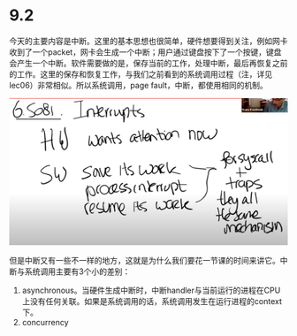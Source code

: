 # 9.2

今天的主要内容是中断。这里的基本思想也很简单，硬件想要得到关注，例如网卡收到了一个packet，网卡会生成一个中断；用户通过键盘按下了一个按键，键盘会产生一个中断。软件需要做的是，保存当前的工作，处理中断，最后再恢复之前的工作。这里的保存和恢复工作，与我们之前看到的系统调用过程（注，详见lec06）非常相似。所以系统调用，page fault，中断，都使用相同的机制。

![](../.gitbook/assets/image%20%28354%29.png)

但是中断又有一些不一样的地方，这就是为什么我们要花一节课的时间来讲它。中断与系统调用主要有3个小的差别：

1. asynchronous。当硬件生成中断时，中断handler与当前运行的进程在CPU上没有任何关联。如果是系统调用的话，系统调用发生在运行进程的context下。
2.  concurrency

